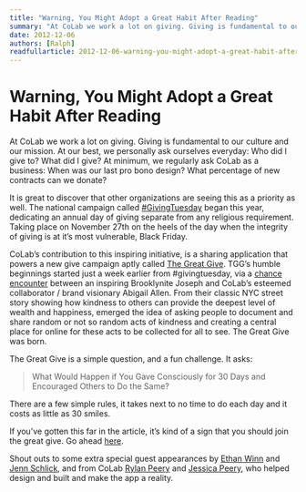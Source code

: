 ```yaml
---
title: "Warning, You Might Adopt a Great Habit After Reading"
summary: "At CoLab we work a lot on giving. Giving is fundamental to our culture and our mission. At our best, we personally ask ourselves everyday: Who did I give to? What did I give? At minimum, we regularly ask CoLab as a business: When was our last pro bono design? What percentage of new contracts can we donate?"
date: 2012-12-06
authors: [Ralph]
readfullarticle: 2012-12-06-warning-you-might-adopt-a-great-habit-after-reading
---
```


# Warning, You Might Adopt a Great Habit After Reading

At CoLab we work a lot on giving. Giving is fundamental to our culture and our mission.  At our best, we personally ask ourselves everyday:  Who did I give to? What did I give? At minimum, we regularly ask CoLab as a business: When was our last pro bono design? What percentage of new contracts can we donate?

It is great to discover that other organizations are seeing this as a priority as well. The national campaign called [#GivingTuesday](http://blogs.hbr.org/cs/2012/11/marketing_without_a_master.html) began this year, dedicating an annual day of giving separate from any religious requirement. Taking place on November 27th on the heels of the day when the integrity of giving is at it’s most vulnerable, Black Friday.

CoLab’s contribution to this inspiring initiative, is a sharing application that powers a new give campaign aptly called [The Great Give](http://greatgive.us/). TGG’s humble beginnings started just a week earlier from #givingtuesday, via a [chance encounter](http://abstractionsnyc.wordpress.com/2012/11/21/what-happened-this-morning/) between an inspiring Brooklynite Joseph and CoLab’s esteemed collaborator / brand visionary Abigail Allen. From their classic NYC street story showing how kindness to others can provide the deepest level of wealth and happiness,  emerged the idea of asking people to document and share random or not so random acts of kindness and creating a central place for online for these acts to be collected for all to see. The Great Give was born.

The Great Give is a simple question, and a fun challenge. It asks:

> What Would Happen if You Gave Consciously for 30 Days and Encouraged Others to Do the Same?

There are a few simple rules, it takes next to no time to do each day and it costs as little as 30 smiles.

If you’ve gotten this far in the article, it’s kind of a sign that you should join the great give. Go ahead [here](http://greatgive.us/).

Shout outs to some extra special guest appearances by [Ethan Winn]() and [Jenn Schlick](), and from CoLab [Rylan Peery]() and [Jessica Peery](), who helped design and built and make the app a reality.
